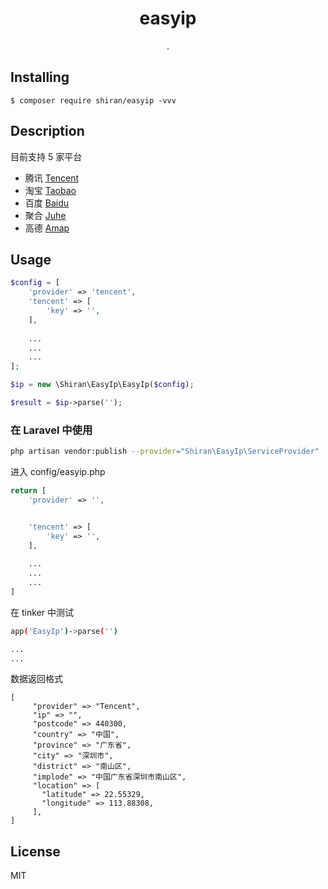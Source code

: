 <h1 align="center"> easyip </h1>

<p align="center"> .</p>


## Installing

```shell
$ composer require shiran/easyip -vvv
```

## Description
目前支持 5 家平台  
* 腾讯 [Tencent](https://lbs.qq.com/webservice_v1/guide-ip.html)
* 淘宝 [Taobao](http://ip.taobao.com/)
* 百度 [Baidu](http://lbsyun.baidu.com/index.php?title=webapi/ip-api)
* 聚合 [Juhe](https://www.juhe.cn/docs/api/id/1)
* 高德 [Amap](https://lbs.amap.com/api/webservice/guide/api/ipconfig)

## Usage

```php
$config = [
    'provider' => 'tencent',
    'tencent' => [
        'key' => '',
    ],
    
    ...
    ...
    ...
];

$ip = new \Shiran\EasyIp\EasyIp($config);

$result = $ip->parse('');
```

### 在 Laravel 中使用

```bash
php artisan vendor:publish --provider="Shiran\EasyIp\ServiceProvider"
```

进入 config/easyip.php
```php
return [
    'provider' => '',


    'tencent' => [
        'key' => '',
    ],
    
    ...
    ...
    ...
]
```

在 tinker 中测试
```bash
app('EasyIp')->parse('')

...
...
```

数据返回格式
```
[
     "provider" => "Tencent",
     "ip" => "",
     "postcode" => 440300,
     "country" => "中国",
     "province" => "广东省",
     "city" => "深圳市",
     "district" => "南山区",
     "implode" => "中国广东省深圳市南山区",
     "location" => [
       "latitude" => 22.55329,
       "longitude" => 113.88308,
     ],
]
```

## License

MIT
